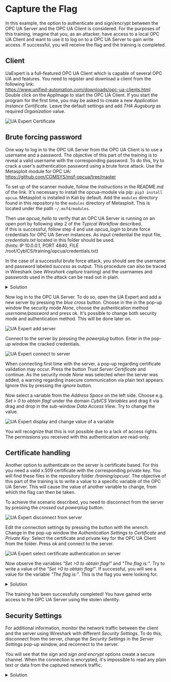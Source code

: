 # Capture the Flag

In this example, the option to authenticate and sign/encrypt between the OPC UA Server and the OPC UA Client is considered. For the purposes of this training, imagine that you, as an attacker, have access to a local OPC UA Client and want to use it to log on to a OPC UA Server to gain write access. If successful, you will receive the flag and the training is completed.

## Client
UaExpert is a full-featured OPC UA Client which is capable of several OPC UA and features. You need to register and download a client from the following link:   
https://www.unified-automation.com/downloads/opc-ua-clients.html   
Double click on the AppImage to start the OPC UA Client. If you start the program for the first time, you may be asked to create a new *Application Instance Certificate*. Leave the default settings and add *THA Augsburg* as required *Organization* value.

![UA Expert Certificate](doc/UA_Expert_create_cert_marks.png)


## Brute forcing password

One way to log in to the OPC UA Server from the OPC UA Client is to use a username and a password. The objective of this part of the training is to reveal a valid username with the corresponding password. To do this, try to crack a user's authentication password using a brute force attack. Use the Metasploit module for OPC UA:   
https://github.com/COMSYS/msf-opcua/tree/master

To set up of the scanner module, follow the *Instructions* in the README.md of the link. It's necessary to install the opcua-module via pip: `pip3 install opcua`. Metasploit is installed in Kali by default. Add the `modules` directory found in this repository to the `modules` directory of Metasploit. This is located under the path `~/.msf4/modules`.   

Then use *opcua_hello* to verify that an OPC UA Server is running on an open port by following step 2 of the *Typical Workflow* described.   
If this is successful, follow step 4 and use *opcua_login* to brute force credentials for OPC UA Server instances. As input credential the input file, *credentials.txt* located in this folder should be used.   
(hints: IP 10.0.0.1, PORT 4840, FILE /root/CybICS/training/opcua/credentials.txt)

In the case of a successful brute force attack, you should see the username and password labeled *success* as output. This procedure can also be traced in Wireshark (see *Wireshark capture* training) and the usernames and passwords used in the attack can be read out in plain. 

<details>
  <summary>Solution</summary>

  Username: user1
  Passwort: test

  ![OPC UA user and password](doc/brute_force_success.png)

  ![Wireshark capture of OPC UA user and password](doc/wireshark_brute_force_success.png)

</details>

Now log in to the OPC UA Server. To do so, open the UA Expert and add a new server by pressing the *blue cross* button. Choose in the in the pop-up window the security mode *None*, choose the authentication method *username/password* and press ok. It's possible to change both security mode and authentication method. This will be done later on.

![UA Expert add server](doc/UA_Expert_add_server_marks.png)

Connect to the server by pressing the *powerplug* button. Enter in the pop-up window the cracked credentials.

![UA Expert connect to server](doc/UA_Expert_enter_cred_marks.png)

When connecting first time with the server, a pop-up regarding certificate validation may occur. Press the button *Trust Server Certificate* and continue.
As the security mode *None* was selected when the server was added, a warning regarding insecure communication via plain text appears. Ignore this by pressing the *ignore* button.

Now select a variable from the *Address Space* on the left side. Choose e.g. *Set > 0 to obtain flag!* under the domain *CybICS Variables* and drag it via drag and drop in the sub-window *Data Access View*. Try to change the value.

![UA Expert display and change value of a variable](doc/UA_Expert_select_var_marks.png)

You will recognize that this is not possible due to a lack of access rights. The permissions you received with this authentication are read-only.


## Certificate handling

Another option to authenticate on the server is certificate based. For this you need a valid x.509 certificate with the corresponding private key. You will find these files in the repository folder */training/opcua/*.
The objective of this part of the training is to write a value to a specific variable of the OPC UA Server. This will cause the value of another variable to change, from which the flag can then be taken.

To achieve the scenario described, you need to disconnect from the server by pressing the *crossed out powerplug* button.

![UA Expert disconnect from server](doc/UA_Expert_disconnect_marks.png)

Edit the connection settings by pressing the button with the *wrench*. Change in the pop-up window the *Authentication Settings* to *Certificate* and *Private Key*. Select the certificate and private key for the OPC UA Client from the folder. Press *ok* and connect to the server.

![UA Expert select certificate authentication on server](doc/UA_Expert_select_cert_marks.png)

Now observe the variables *"Set >0 to obtain flag!"* and *"The flag is:"*. Try to write a value of the *"Set >0 to obtain flag!"*. If successful, you will see a value for the variable *"The flag is:"*. This is the flag you were looking for. 

<details>
  <summary>Solution</summary>
  
  Flag: CTF_2024_OPCUA

  ![OPC UA flag](doc/UA_Expert_flag_marks.png)

</details>

The training has been successfully completed! You have gained write access to the OPC UA Server using the stolen identity.


## Security Settings

For additional information, monitor the network traffic between the client and the server using Wireshark with different *Security Settings*. To do this, disconnect from the server, change the *Security Settings* in the *Server Settings* pop-up window, and reconnect to the server. 

You will see that the *sign* and *sign and encrypt* options create a secure channel. When the connection is encrypted, it's impossible to read any plain text or data from the captured network traffic.  

<details>
  <summary>Solution</summary>
  
  Sign: e.g. CTF_2024_OPCUA readable in plain

  ![Wireshark capture of security policy sign ](doc/wireshark_sign.png)
  
  Sign and encrypt: No content readable

  ![Wireshark capture of security policy sign and encrypt](doc/wireshark_sign_encrypt.png)

</details>
